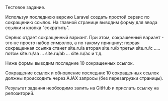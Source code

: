 Тестовое задание.

Используя последнюю версию Laravel создать простой сервис по сокращению ссылок.
На главной странице выводим форму для ввода ссылки и кнопка "сократить".

Сервис отдает сокращенный вариант. При этом, сокращенный вариант - это не просто набор символов, а по такому принципу:
первая сокращенная ссылка станет site.ru/a
вторая site.ru/b
третья site.ru/c
.....
потом site.ru/aa ... site.ru/ab ... site.ru/ac и т.д.

Ниже формы выводим последние 10 сокращенных ссылок.

Сокращение ссылок и обновление последних 10 сокращенных ссылок должны происходить через AJAX запросы (без перезагрузки страницы).

Результат задания необходимо залить на GitHub и прислать ссылку на репозиторий.
